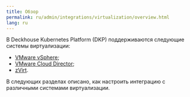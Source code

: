 ```yaml
---
title: Обзор
permalink: ru/admin/integrations/virtualization/overview.html
lang: ru
---
```


В Deckhouse Kubernetes Platform (DKP) поддерживаются следующие системы виртуализации:

* [VMware vSphere](./vsphere/vsphere-authorization.html);
* [VMware Cloud Director](./vcd/сonnection-and-authorization.html);
* [zVirt](./zvirt/zvirt-authorization.html).

В следующих разделах описано, как настроить интеграцию с различными системами виртуализации.
